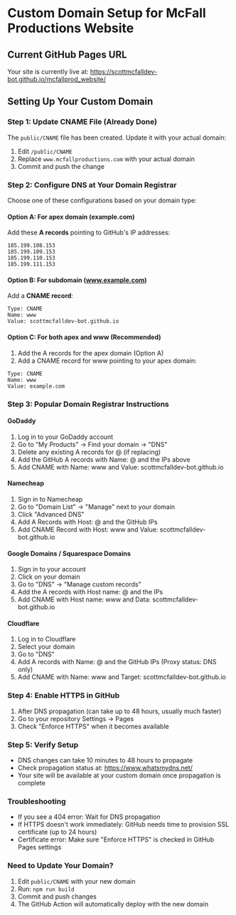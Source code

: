 # Custom Domain Setup for McFall Productions Website

## Current GitHub Pages URL
Your site is currently live at: https://scottmcfalldev-bot.github.io/mcfallprod_website/

## Setting Up Your Custom Domain

### Step 1: Update CNAME File (Already Done)
The `public/CNAME` file has been created. Update it with your actual domain:
1. Edit `/public/CNAME`
2. Replace `www.mcfallproductions.com` with your actual domain
3. Commit and push the change

### Step 2: Configure DNS at Your Domain Registrar

Choose one of these configurations based on your domain type:

#### Option A: For apex domain (example.com)
Add these **A records** pointing to GitHub's IP addresses:
```
185.199.108.153
185.199.109.153
185.199.110.153
185.199.111.153
```

#### Option B: For subdomain (www.example.com)
Add a **CNAME record**:
```
Type: CNAME
Name: www
Value: scottmcfalldev-bot.github.io
```

#### Option C: For both apex and www (Recommended)
1. Add the A records for the apex domain (Option A)
2. Add a CNAME record for www pointing to your apex domain:
```
Type: CNAME  
Name: www
Value: example.com
```

### Step 3: Popular Domain Registrar Instructions

#### GoDaddy
1. Log in to your GoDaddy account
2. Go to "My Products" → Find your domain → "DNS"
3. Delete any existing A records for @ (if replacing)
4. Add the GitHub A records with Name: @ and the IPs above
5. Add CNAME with Name: www and Value: scottmcfalldev-bot.github.io

#### Namecheap
1. Sign in to Namecheap
2. Go to "Domain List" → "Manage" next to your domain
3. Click "Advanced DNS"
4. Add A Records with Host: @ and the GitHub IPs
5. Add CNAME Record with Host: www and Value: scottmcfalldev-bot.github.io

#### Google Domains / Squarespace Domains
1. Sign in to your account
2. Click on your domain
3. Go to "DNS" → "Manage custom records"
4. Add the A records with Host name: @ and the IPs
5. Add CNAME with Host name: www and Data: scottmcfalldev-bot.github.io

#### Cloudflare
1. Log in to Cloudflare
2. Select your domain
3. Go to "DNS"
4. Add A records with Name: @ and the GitHub IPs (Proxy status: DNS only)
5. Add CNAME with Name: www and Target: scottmcfalldev-bot.github.io

### Step 4: Enable HTTPS in GitHub
1. After DNS propagation (can take up to 48 hours, usually much faster)
2. Go to your repository Settings → Pages
3. Check "Enforce HTTPS" when it becomes available

### Step 5: Verify Setup
- DNS changes can take 10 minutes to 48 hours to propagate
- Check propagation status at: https://www.whatsmydns.net/
- Your site will be available at your custom domain once propagation is complete

### Troubleshooting
- If you see a 404 error: Wait for DNS propagation
- If HTTPS doesn't work immediately: GitHub needs time to provision SSL certificate (up to 24 hours)
- Certificate error: Make sure "Enforce HTTPS" is checked in GitHub Pages settings

### Need to Update Your Domain?
1. Edit `public/CNAME` with your new domain
2. Run: `npm run build`
3. Commit and push changes
4. The GitHub Action will automatically deploy with the new domain